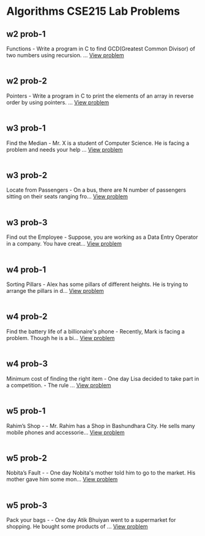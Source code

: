 # Algorithms CSE215 Lab Problems<br>
## w2 prob-1<br>
Functions - Write a program in C to find GCD(Greatest Common Divisor) of two numbers using recursion. ...
[View problem](w2\prob-1\README.md)<br><br>

## w2 prob-2<br>
Pointers - Write a program in C to print the elements of an array in reverse order by using pointers. ...
[View problem](w2\prob-2\README.md)<br><br>

## w3 prob-1<br>
Find the Median - Mr. X is a student of Computer Science. He is facing a problem and  needs your help ...
[View problem](w3\prob-1\README.md)<br><br>

## w3 prob-2<br>
Locate from Passengers - On a bus, there are N number of passengers sitting on their seats ranging fro...
[View problem](w3\prob-2\README.md)<br><br>

## w3 prob-3<br>
Find out the Employee - Suppose, you are working as a Data Entry Operator in a company. You have creat...
[View problem](w3\prob-3\README.md)<br><br>

## w4 prob-1<br>
Sorting Pillars - Alex has some pillars of different heights. He is trying to arrange the pillars in d...
[View problem](w4\prob-1\README.md)<br><br>

## w4 prob-2<br>
Find the battery life of a billionaire's phone - Recently, Mark is facing a problem. Though he is a bi...
[View problem](w4\prob-2\README.md)<br><br>

## w4 prob-3<br>
Minimum cost of finding the right item - One day Lisa decided to take part in a competition. - The rule ...
[View problem](w4\prob-3\README.md)<br><br>

## w5 prob-1<br>
Rahim’s Shop -  - Mr. Rahim has a Shop in Bashundhara City. He sells many mobile phones and accessorie...
[View problem](w5\prob-1\README.md)<br><br>

## w5 prob-2<br>
Nobita’s Fault -  - One day Nobita's mother told him to go to the market. His mother gave him some mon...
[View problem](w5\prob-2\README.md)<br><br>

## w5 prob-3<br>
Pack your bags -  - One day Atik Bhuiyan went to a supermarket for shopping. He bought some products of ...
[View problem](w5\prob-3\README.md)<br><br>

